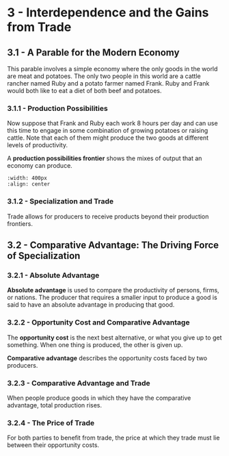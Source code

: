 # 3 - Interdependence and the Gains from Trade

## 3.1 - A Parable for the Modern Economy

This parable involves a simple economy where the only goods in the world are meat and potatoes. The only two people in this world are a cattle rancher named Ruby and a potato farmer named Frank. Ruby and Frank would both like to eat a diet of both beef and potatoes.

### 3.1.1 - Production Possibilities

Now suppose that Frank and Ruby each work 8 hours per day and can use this time to engage in some combination of growing potatoes or raising cattle. Note that each of them might produce the two goods at different levels of productivity.

A **production possibilities frontier** shows the mixes of output that an economy can produce.

```{image} images/figure-3-1-1.png
:width: 400px
:align: center
```

### 3.1.2 - Specialization and Trade

Trade allows for producers to receive products beyond their production frontiers.

## 3.2 - Comparative Advantage: The Driving Force of Specialization

### 3.2.1 - Absolute Advantage

**Absolute advantage** is used to compare the productivity of persons, firms, or nations. The producer that requires a smaller input to produce a good is said to have an absolute advantage in producing that good.

### 3.2.2 - Opportunity Cost and Comparative Advantage

The **opportunity cost** is the next best alternative, or what you give up to get something. When one thing is produced, the other is given up.

**Comparative advantage** describes the opportunity costs faced by two producers.

### 3.2.3 - Comparative Advantage and Trade

When people produce goods in which they have the comparative advantage, total production rises.

### 3.2.4 - The Price of Trade

For both parties to benefit from trade, the price at which they trade must lie between their opportunity costs.
